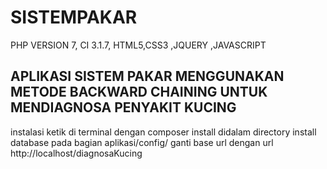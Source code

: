 # SISTEMPAKAR
PHP VERSION 7,
CI 3.1.7,
HTML5,CSS3
,JQUERY
,JAVASCRIPT


APLIKASI SISTEM PAKAR MENGGUNAKAN METODE BACKWARD CHAINING UNTUK MENDIAGNOSA PENYAKIT KUCING
--------------------------------------------------------------------------------------------

instalasi 
ketik di terminal dengan composer install didalam directory 
install database
pada bagian aplikasi/config/ ganti base url dengan url http://localhost/diagnosaKucing

